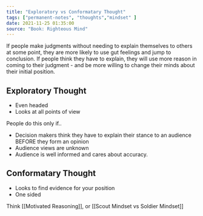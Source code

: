 ```yaml
---
title: "Exploratory vs Conformatary Thought"
tags: ["permanent-notes", "thoughts","mindset" ]
date: 2021-11-25 01:35:00
source: "Book: Righteous Mind"
---
```


If people make judgments without needing to explain themselves to others at some point, they are more likely to use gut feelings and jump to conclusion. If people think they have to explain, they will use more reason in coming to their judgment - and be more willing to change their minds about their initial position.

## Exploratory Thought

- Even headed
- Looks at all points of view

People do this only if..

- Decision makers think they have to explain their stance to an audience BEFORE they form an opinion
- Audience views are unknown
- Audience is well informed and cares about accuracy.

## Conformatary Thought

- Looks to find evidence for your position
- One sided

Think [[Motivated Reasoning]], or [[Scout Mindset vs Soldier Mindset]]